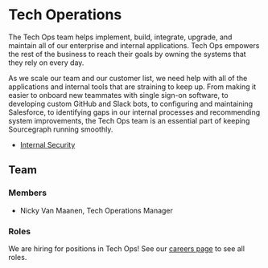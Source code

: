 # Tech Operations

The Tech Ops team helps implement, build, integrate, upgrade, and maintain all of our enterprise and internal applications. Tech Ops empowers the rest of the business to reach their goals by owning the systems that they rely on every day.

As we scale our team and our customer list, we need help with all of the applications and internal tools that are straining to keep up. From making it easier to onboard new teammates with single sign-on software, to developing custom GitHub and Slack bots, to configuring and maintaining Salesforce, to identifying gaps in our internal processes and recommending system improvements, the Tech Ops team is an essential part of keeping Sourcegraph running smoothly. 

- [Internal Security](internal_security.md)

## Team

### Members

- Nicky Van Maanen, Tech Operations Manager

### Roles

We are hiring for positions in Tech Ops! See our [careers page](../../company/careers.md) to see all roles.
